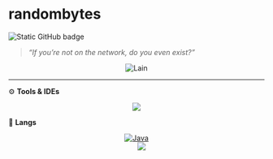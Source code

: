 <h1> randombytes </h1>

<img src="https://img.shields.io/static/v1?label=Overview&message=randombytes&color=1f1f1f&style=for-the-badge&logo=GitHub" alt="Static GitHub badge">

> _“If you’re not on the network, do you even exist?”_

<p align="center">
  <img src="https://i.pinimg.com/736x/7b/f7/4b/7bf74b0e8267d4f42e4ccd30b641961b.jpg" alt="Lain"/>
</p>

---

⚙️ <strong>Tools & IDEs</strong>

<p align="center">
  <a href="https://github.com/bytesrandomly">
    <img src="https://skillicons.dev/icons?i=idea,vscode" />
  </a>
</p>

🧠 <strong>Langs</strong>

<div align="center">
  <a href="https://github.com/bytesrandomly" style="display:inline-block; margin: 0 10px;">
    <img src="https://icons.iconarchive.com/icons/dakirby309/simply-styled/48/Java-icon.png" alt="Java" />
</div>

<div align="center">
  <a href="https://github.com/bytesrandomly" style="display:inline-block; margin: 0 10px;">
    <img src="https://skillicons.dev/icons?i=js"/>
</div>



